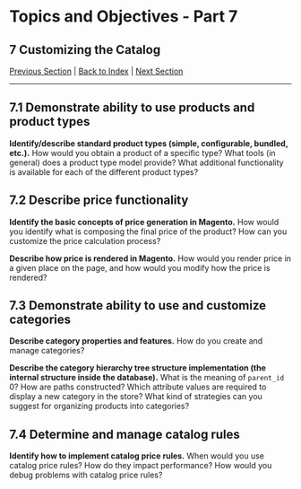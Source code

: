 # Topics and Objectives - Part 7

## **7** Customizing the Catalog

[Previous Section](./6.md) | [Back to Index](./) | [Next Section](./8.md)

------


## **7.1** Demonstrate ability to use products and product types

**Identify/describe standard product types (simple, configurable, bundled, etc.).** How would you obtain a product of a specific type? What tools (in general) does a product type model provide? What additional functionality is available for each of the different product types?

## **7.2** Describe price functionality

**Identify the basic concepts of price generation in Magento.** How would you identify what is composing the final price of the product? How can you customize the price calculation process?

**Describe how price is rendered in Magento.** How would you render price in a given place on the page, and how would you modify how the price is rendered?

## **7.3** Demonstrate ability to use and customize categories

**Describe category properties and features.** How do you create and manage categories?

**Describe the category hierarchy tree structure implementation (the internal structure inside the database).** What is the meaning of `parent_id` 0? How are paths constructed? Which attribute values are required to display a new category in the store? What kind of strategies can you suggest for organizing products into categories?

## **7.4** Determine and manage catalog rules

**Identify how to implement catalog price rules.** When would you use catalog price rules? How do they impact performance? How would you debug problems with catalog price rules?
